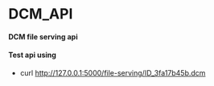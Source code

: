 # DCM_API
#### DCM file serving api 
#### Test api using 
* curl http://127.0.0.1:5000/file-serving/ID_3fa17b45b.dcm
